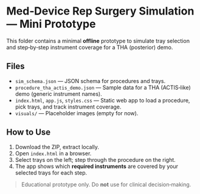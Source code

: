 # Med‑Device Rep Surgery Simulation — Mini Prototype

This folder contains a minimal **offline** prototype to simulate tray selection and step‑by‑step instrument coverage for a THA (posterior) demo.

## Files
- `sim_schema.json` — JSON schema for procedures and trays.
- `procedure_tha_actis_demo.json` — Sample data for a THA (ACTIS‑like) demo (generic instrument names).
- `index.html`, `app.js`, `styles.css` — Static web app to load a procedure, pick trays, and track instrument coverage.
- `visuals/` — Placeholder images (empty for now).

## How to Use
1. Download the ZIP, extract locally.
2. Open `index.html` in a browser.
3. Select trays on the left; step through the procedure on the right.
4. The app shows which **required instruments** are covered by your selected trays for each step.

> Educational prototype only. Do **not** use for clinical decision‑making.
